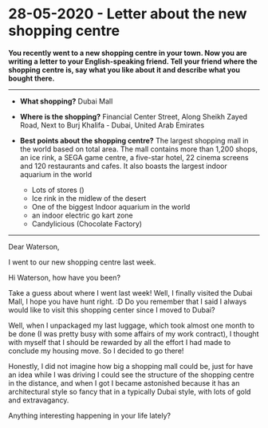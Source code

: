 
# 28-05-2020 - Letter about the new shopping centre

**You recently went to a new shopping centre in your town.  Now you are writing a letter to your English-speaking friend. Tell your friend where the shopping centre is, say what you like about it and describe what you bought there.**

---

- **What shopping?**
Dubai Mall 

- **Where is the shopping?** 
Financial Center Street, Along Sheikh Zayed Road, Next to Burj Khalifa - Dubai, United Arab Emirates

- **Best points about the shopping centre?**
The largest shopping mall in the world based on total area. The mall contains more than 1,200 shops, an ice rink, a SEGA game centre, a five-star hotel, 22 cinema screens and 120 restaurants and cafes.  It also boasts the largest indoor aquarium in the world
	- Lots of stores ()
	- Ice rink in the midlew of the desert
	- One of the biggest Indoor aquarium in the world
	- an indoor electric go kart zone
	- Candylicious  (Chocolate Factory)

--- 

Dear Waterson,

I went to our new shopping centre last week. 

Hi Waterson, how have you been?

Take a guess about where I went last week! Well, I finally visited the Dubai Mall, I hope you have hunt right. :D
Do you remember that I said I always would like to visit this shopping center since I moved to Dubai? 

Well, when I unpackaged my last luggage, which took almost one month to be done (I was pretty busy with some affairs of my work contract), I thought with myself that I should be rewarded by all the effort I had made to conclude my housing move. So I decided to go there! 

Honestly, I did not imagine how big a shopping mall could be, just for have an idea while I was driving I could see the structure of the shopping centre in the distance, and when I got I became astonished because it has an architectural style so fancy that in a typically Dubai style, with lots of gold and extravagancy.


Anything interesting happening in your life lately?


